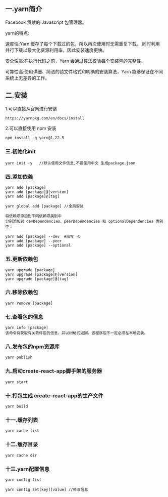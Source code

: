 ## 一.yarn简介

Facebook 贡献的 Javascript 包管理器。

yarn的特点:

速度快:Yarn 缓存了每个下载过的包，所以再次使用时无需重复下载。 同时利用并行下载以最大化资源利用率，因此安装速度更快。

安全性高:在执行代码之前，Yarn 会通过算法校验每个安装包的完整性。

可靠性高:使用详细、简洁的锁文件格式和明确的安装算法，Yarn 能够保证在不同系统上无差异的工作。



## 二.安装

1.可以直接从官网进行安装 

```
https://yarnpkg.com/en/docs/install
```

2.可以直接使用 npm 安装

```
npm install -g yarn@1.22.5
```

### 三.初始化init

```
yarn init -y   //默认使用文件信息,不要使用中文 生成package.json
```

### 四.添加依赖

```
yarn add [package]
yarn add [package]@[version]
yarn add [package]@[tag]

yarn global add [package] //全局安装

将依赖项添加到不同依赖项类别中
分别添加到 devDependencies、peerDependencies 和 optionalDependencies 类别中：

yarn add [package] --dev  #简写 -D
yarn add [package] --peer
yarn add [package] --optional
```

### 五.更新依赖包

```
yarn upgrade [package]
yarn upgrade [package]@[version]
yarn upgrade [package]@[tag]
```

### 六.移除依赖包

```
yarn remove [package] 
```

### 七.查看包的信息

```
yarn info [package]
该命令将获取有关软件包的信息，并以树格式返回。该程序包不一定必须在本地安装。
```

### 八.发布包的npm资源库

```
yarn publish
```

### 九.启动create-react-app脚手架的服务器

```
yarn start
```

### 十.打包生成 create-react-app的生产文件

```
yarn build
```

### 十一.缓存列表

```
yarn cache list
```

### 十二.缓存目录

```
yarn cache dir
```

### 十三.yarn配置信息

```
yarn config list

yarn config set[key][value] //修改信息
```
